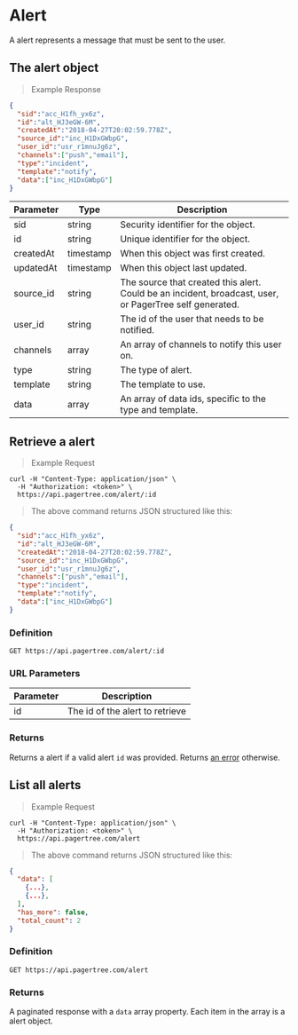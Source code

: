 # Alert

A alert represents a message that must be sent to the user.

## The alert object

> Example Response

```json
{
  "sid":"acc_H1fh_yx6z",
  "id":"alt_HJ3eGW-6M",
  "createdAt":"2018-04-27T20:02:59.778Z",
  "source_id":"inc_H1DxGWbpG",
  "user_id":"usr_r1mnuJg6z",
  "channels":["push","email"],
  "type":"incident",
  "template":"notify",
  "data":["inc_H1DxGWbpG"]
}
```

Parameter | Type | Description
--------- | ---- | -----------
sid | string | Security identifier for the object.
id | string | Unique identifier for the object.
createdAt | timestamp | When this object was first created.
updatedAt | timestamp | When this object last updated.
source_id | string | The source that created this alert. Could be an incident, broadcast, user, or PagerTree self generated.
user_id | string | The id of the user that needs to be notified.
channels | array | An array of channels to notify this user on.
type | string | The type of alert.
template | string | The template to use.
data| array | An array of data ids, specific to the type and template.

## Retrieve a alert

> Example Request

```shell
curl -H "Content-Type: application/json" \
  -H "Authorization: <token>" \
  https://api.pagertree.com/alert/:id
```

> The above command returns JSON structured like this:

```json
{
  "sid":"acc_H1fh_yx6z",
  "id":"alt_HJ3eGW-6M",
  "createdAt":"2018-04-27T20:02:59.778Z",
  "source_id":"inc_H1DxGWbpG",
  "user_id":"usr_r1mnuJg6z",
  "channels":["push","email"],
  "type":"incident",
  "template":"notify",
  "data":["inc_H1DxGWbpG"]
}
```

### Definition

`GET https://api.pagertree.com/alert/:id`

### URL Parameters

Parameter | Description
--------- | -----------
id | The id of the alert to retrieve

### Returns
Returns a alert if a valid alert `id` was provided. Returns [an error](#errors) otherwise.

## List all alerts

> Example Request

```shell
curl -H "Content-Type: application/json" \
  -H "Authorization: <token>" \
  https://api.pagertree.com/alert
```

> The above command returns JSON structured like this:

```json
{
  "data": [
    {...},
    {...},
  ],
  "has_more": false,
  "total_count": 2
}
```

### Definition

`GET https://api.pagertree.com/alert`

### Returns
A paginated response with a `data` array property. Each item in the array is a alert object.
